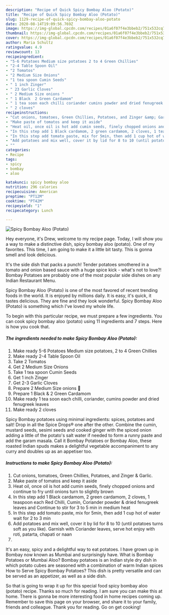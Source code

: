 ```yaml
---
description: "Recipe of Quick Spicy Bombay Aloo (Potato)"
title: "Recipe of Quick Spicy Bombay Aloo (Potato)"
slug: 1129-recipe-of-quick-spicy-bombay-aloo-potato
date: 2020-08-14T19:09:56.769Z
image: https://img-global.cpcdn.com/recipes/01a6f07f4e3bbeb2/751x532cq70/spicy-bombay-aloo-potato-recipe-main-photo.jpg
thumbnail: https://img-global.cpcdn.com/recipes/01a6f07f4e3bbeb2/751x532cq70/spicy-bombay-aloo-potato-recipe-main-photo.jpg
cover: https://img-global.cpcdn.com/recipes/01a6f07f4e3bbeb2/751x532cq70/spicy-bombay-aloo-potato-recipe-main-photo.jpg
author: Maria Schultz
ratingvalue: 4.9
reviewcount: 13
recipeingredient:
- "5-6 Potatoes Medium size potatoes 2 to 4 Green Chillies"
- "2-4 Table Spoon Oil"
- "2 Tomatos"
- "2 Medium Size Onions"
- "1 tea spoon Cumin Seeds"
- " 1 inch Zinger"
- " 23 Garlic Cloves"
- " 2 Medium Size onions "
- " 1 Black  2 Green Cardamom"
- " 1 tea soon each chilli coriander cumins powder and dried fenugreek leaves"
- " 2 cloves"
recipeinstructions:
- "Cut onions, tomatoes, Green Chillies, Potatoes, and Zinger &amp; Garlic."
- "Make paste of tomatos and keep it aside"
- "Heat oil, once oil is hot add cumin seeds, finely chopped onions and continue to fry until onions turn to slightly brown"
- "In this step add 1 Black cardamom, 2 green cardamom, 2 cloves, 1 teaspoon each Red Chilli, Cumin, Coriander powder &amp; dried fenugreek leaves and Continue to stir for 3 to 5 min in medium heat"
- "In this step add tomato paste, mix for 5min, then add 1 cup hot of water wait for 2 to 3 min"
- "Add potatoes and mix well, cover it by lid for 8 to 10 (until potatoes turns soft as you like). Garnish with Coriander leaves, serve hot enjoy with roti, patarta, chapati or naan"
- ""
categories:
- Recipe
tags:
- spicy
- bombay
- aloo

katakunci: spicy bombay aloo 
nutrition: 296 calories
recipecuisine: American
preptime: "PT12M"
cooktime: "PT42M"
recipeyield: "1"
recipecategory: Lunch

---
```



![Spicy Bombay Aloo (Potato)](https://img-global.cpcdn.com/recipes/01a6f07f4e3bbeb2/751x532cq70/spicy-bombay-aloo-potato-recipe-main-photo.jpg)

Hey everyone, it's Drew, welcome to my recipe page. Today, I will show you a way to make a distinctive dish, spicy bombay aloo (potato). One of my favorites. This time, I am going to make it a little bit tasty. This is gonna smell and look delicious.

It&#39;s the side dish that packs a punch! Tender potatoes smothered in a tomato and onion based sauce with a huge spice kick - what&#39;s not to love?! Bombay Potatoes are probably one of the most popular side dishes on any Indian Restaurant Menu.

Spicy Bombay Aloo (Potato) is one of the most favored of recent trending foods in the world. It is enjoyed by millions daily. It is easy, it's quick, it tastes delicious. They are fine and they look wonderful. Spicy Bombay Aloo (Potato) is something which I've loved my whole life.


To begin with this particular recipe, we must prepare a few ingredients. You can cook spicy bombay aloo (potato) using 11 ingredients and 7 steps. Here is how you cook that.

<!--inarticleads1-->

##### The ingredients needed to make Spicy Bombay Aloo (Potato):

1. Make ready 5-6 Potatoes Medium size potatoes, 2 to 4 Green Chillies
1. Make ready 2-4 Table Spoon Oil
1. Take 2 Tomatos
1. Get 2 Medium Size Onions
1. Take 1 tea spoon Cumin Seeds
1. Get  1 inch Zinger
1. Get  2-3 Garlic Cloves
1. Prepare  2 Medium Size onions 🧅
1. Prepare  1 Black &amp; 2 Green Cardamom
1. Make ready  1 tea soon each chilli, coriander, cumins powder and dried fenugreek leaves
1. Make ready  2 cloves


Spicy Bombay potatoes using minimal ingredients: spices, potatoes and salt! Drop in all the Spice Drops® one after the other. Combine the cumin, mustard seeds, sesimi seeds and cooked ginger with the spiced onion adding a little of the potato&#39;s salt water if needed to form a runny paste and add the garam masala. Call it Bombay Potatoes or Bombay Aloo, these roasted Indian spuds makes a delightful vegetable accompaniment to any curry and doubles up as an appetiser too. 

<!--inarticleads2-->

##### Instructions to make Spicy Bombay Aloo (Potato):

1. Cut onions, tomatoes, Green Chillies, Potatoes, and Zinger &amp; Garlic.
1. Make paste of tomatos and keep it aside
1. Heat oil, once oil is hot add cumin seeds, finely chopped onions and continue to fry until onions turn to slightly brown
1. In this step add 1 Black cardamom, 2 green cardamom, 2 cloves, 1 teaspoon each Red Chilli, Cumin, Coriander powder &amp; dried fenugreek leaves and Continue to stir for 3 to 5 min in medium heat
1. In this step add tomato paste, mix for 5min, then add 1 cup hot of water wait for 2 to 3 min
1. Add potatoes and mix well, cover it by lid for 8 to 10 (until potatoes turns soft as you like). Garnish with Coriander leaves, serve hot enjoy with roti, patarta, chapati or naan
1. 


It&#39;s an easy, spicy and a delightful way to eat potatoes. I have grown up in Bombay now known as Mumbai  and surprisingly have. What is Bombay Potatoes or Mumbai Aloo? Bombay potatoes is an Indian style dry dish in which potato cubes are seasoned with a combination of warm Indian spices How to Serve Spicy Bombay Potatoes? This dish is pretty versatile and can be served as an appetizer, as well as a side dish. 

So that is going to wrap it up for this special food spicy bombay aloo (potato) recipe. Thanks so much for reading. I am sure you can make this at home. There is gonna be more interesting food in home recipes coming up. Remember to save this page on your browser, and share it to your family, friends and colleague. Thank you for reading. Go on get cooking!
